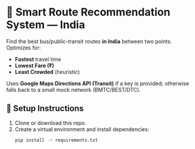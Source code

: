 # 🚌 Smart Route Recommendation System — India

Find the best bus/public-transit routes **in India** between two points.  
Optimizes for:
- **Fastest** travel time
- **Lowest Fare (₹)**
- **Least Crowded** (heuristic)

Uses **Google Maps Directions API (Transit)** if a key is provided; otherwise falls back to a small mock network (BMTC/BEST/DTC).

## 🚀 Setup Instructions

1. Clone or download this repo.
2. Create a virtual environment and install dependencies:
   ```bash
   pip install -r requirements.txt
